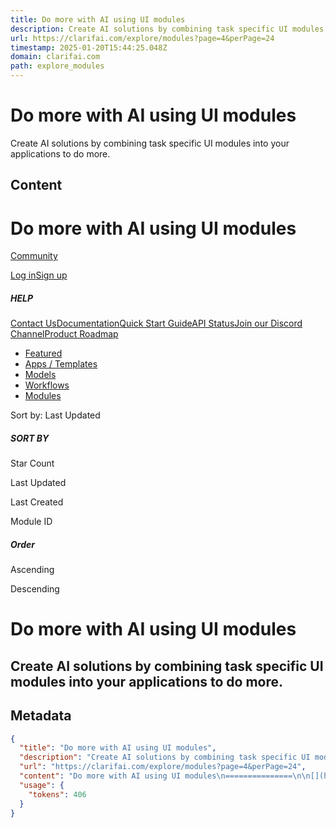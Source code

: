 ```yaml
---
title: Do more with AI using UI modules
description: Create AI solutions by combining task specific UI modules into your applications to do more.
url: https://clarifai.com/explore/modules?page=4&perPage=24
timestamp: 2025-01-20T15:44:25.048Z
domain: clarifai.com
path: explore_modules
---
```


# Do more with AI using UI modules


Create AI solutions by combining task specific UI modules into your applications to do more.


## Content

Do more with AI using UI modules
===============

[](https://clarifai.com/explore)

[Community](https://clarifai.com/explore)

[Log in](https://clarifai.com/login?from=%2Fexplore%2Fmodules%3Fpage%3D4%26perPage%3D24)[Sign up](https://clarifai.com/signup?from=%2Fexplore%2Fmodules%3Fpage%3D4%26perPage%3D24)

##### HELP

[Contact Us](https://www.clarifai.com/company/contact?hsCtaTracking=6103e0be-65e4-4feb-942c-dc344db41e41%7C0b2d5cb9-56da-481e-b09c-b37fee70a135%C3%A5)[Documentation](https://docs.clarifai.com/)[Quick Start Guide](https://docs.clarifai.com/clarifai-basics/community)[API Status](https://status.clarifai.com/)[Join our Discord Channel](https://discord.com/invite/26upV8Y4Nd)[Product Roadmap](https://portal.productboard.com/clarifai/1-clarifai-product-portal)

*   [Featured](https://clarifai.com/explore)
*   [Apps / Templates](https://clarifai.com/explore/apps)
*   [Models](https://clarifai.com/explore/models)
*   [Workflows](https://clarifai.com/explore/workflows)
*   [Modules](https://clarifai.com/explore/modules)

Sort by: Last Updated

##### SORT BY

Star Count

Last Updated

Last Created

Module ID

##### Order

Ascending

Descending

Do more with AI using UI modules
================================

Create AI solutions by combining task specific UI modules into your applications to do more.
--------------------------------------------------------------------------------------------

## Metadata

```json
{
  "title": "Do more with AI using UI modules",
  "description": "Create AI solutions by combining task specific UI modules into your applications to do more.",
  "url": "https://clarifai.com/explore/modules?page=4&perPage=24",
  "content": "Do more with AI using UI modules\n===============\n\n[](https://clarifai.com/explore)\n\n[Community](https://clarifai.com/explore)\n\n[Log in](https://clarifai.com/login?from=%2Fexplore%2Fmodules%3Fpage%3D4%26perPage%3D24)[Sign up](https://clarifai.com/signup?from=%2Fexplore%2Fmodules%3Fpage%3D4%26perPage%3D24)\n\n##### HELP\n\n[Contact Us](https://www.clarifai.com/company/contact?hsCtaTracking=6103e0be-65e4-4feb-942c-dc344db41e41%7C0b2d5cb9-56da-481e-b09c-b37fee70a135%C3%A5)[Documentation](https://docs.clarifai.com/)[Quick Start Guide](https://docs.clarifai.com/clarifai-basics/community)[API Status](https://status.clarifai.com/)[Join our Discord Channel](https://discord.com/invite/26upV8Y4Nd)[Product Roadmap](https://portal.productboard.com/clarifai/1-clarifai-product-portal)\n\n*   [Featured](https://clarifai.com/explore)\n*   [Apps / Templates](https://clarifai.com/explore/apps)\n*   [Models](https://clarifai.com/explore/models)\n*   [Workflows](https://clarifai.com/explore/workflows)\n*   [Modules](https://clarifai.com/explore/modules)\n\nSort by: Last Updated\n\n##### SORT BY\n\nStar Count\n\nLast Updated\n\nLast Created\n\nModule ID\n\n##### Order\n\nAscending\n\nDescending\n\nDo more with AI using UI modules\n================================\n\nCreate AI solutions by combining task specific UI modules into your applications to do more.\n--------------------------------------------------------------------------------------------",
  "usage": {
    "tokens": 406
  }
}
```
